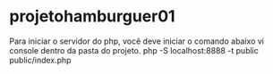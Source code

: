 # projetohamburguer01

Para iniciar o servidor do php, você deve iniciar o comando abaixo vi console dentro da pasta do projeto.
php -S localhost:8888 -t public public/index.php
